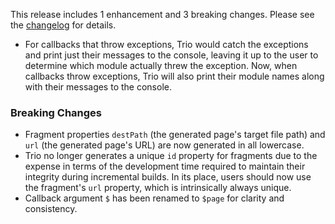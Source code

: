 <!--
template: articlepage
title: Trio v1.0.0-rc.5 | Trio Blog
appendToTarget: true
category: releases
tag: v1.0.0-rc.5
articleTitle: Trio v1.0.0-rc.5 (IKIGAI)
-->
This release includes 1 enhancement and 3 breaking changes. Please see the <a target="_blank" href="https://github.com/4awpawz/trio/tree/master#v100-rc5-ikigai">changelog</a> for details.
<!-- end -->

* For callbacks that throw exceptions, Trio would catch the exceptions and print just their messages to the console, leaving it up to the user to determine which module actually threw the exception. Now, when callbacks throw exceptions, Trio will also print their module names along with their messages to the console.

### Breaking Changes

* Fragment properties `destPath` (the generated page's target file path) and `url` (the generated page's URL) are now generated in all lowercase.
* Trio no longer generates a unique `id` property for fragments due to the expense in terms of the development time required to maintain their integrity during incremental builds. In its place, users should now use the fragment's `url` property, which is intrinsically always unique.
* Callback argument `$` has been renamed to `$page` for clarity and consistency.
 
